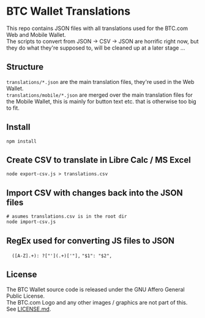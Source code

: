 # BTC Wallet Translations
This repo contains JSON files with all translations used for the BTC.com Web and Mobile Wallet.  
The scripts to convert from JSON -> CSV -> JSON are horrific right now, but they do what they're supposed to, will be cleaned up at a later stage ...

## Structure
`translations/*.json` are the main translation files, they're used in the Web Wallet.  
`translations/mobile/*.json` are merged over the main translation files for the Mobile Wallet, this is mainly for button text etc. that is otherwise too big to fit.

## Install
```
npm install
```

## Create CSV to translate in Libre Calc / MS Excel
```
node export-csv.js > translations.csv
```

## Import CSV with changes back into the JSON files
```
# asumes translations.csv is in the root dir
node import-csv.js
```

## RegEx used for converting JS files to JSON
`  ([A-Z].+): ?["'](.+)['"],` `"$1": "$2",`

## License
The BTC Wallet source code is released under the GNU Affero General Public License.  
The BTC.com Logo and any other images / graphics are not part of this.  
See [LICENSE.md](LICENSE.md).

